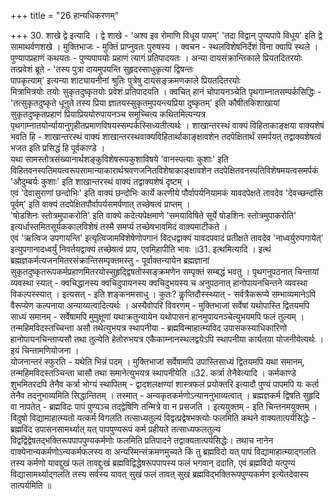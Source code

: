 +++
title = "26 हान्यधिकरणम्"

+++
30. शाखे द्वे इत्यादि । द्वे शाखे - 'अश्व इव रोमाणि विधूय पापम्' 'तदा विद्वान् पुण्यपापे विधूय' इति द्वे सामाथर्वणशखे । मुक्तिभाजः - मुक्तिं प्राप्नुवतः पुरुषस्य । क्वचन - स्थलविशेषनिर्देशं विना क्वापि स्थले । पुण्यापप्रहाणं कथयतः - पुण्यपापयोः प्रहाणं त्यागं प्रतिपादयतः । अन्या दायसंक्रान्तिकाले प्रियतदितरयोः तत्प्रवेशं ब्रूते - 'तस्य पुत्रा दायमुपयन्ति सुहृदस्साधुकृत्यां द्विषन्तः   
पापकृत्याम्' इत्यन्या शाट्यायनीनां श्रुतिः पुत्रेषु दायसङ्क्रमणकाले प्रियतदितरयोः   
मित्रामित्रयोः तयोः सुकृतदुष्कृतयोः प्रवेशं प्रतिपादयति । क्वचित् हानं चोपायनञ्चेति पृथगाम्नातसम्पर्कसिद्धिः - 'तत्सुकृतदुष्कृते धूनुते तस्य प्रिया ज्ञातयस्सुकृतमुपयन्त्यप्रिया दुष्कृतम्' इति कौषीतकिशाखायां सुकृतदुष्कृतप्रहाणं प्रियाप्रिययोरुपायनञ्च समुच्चित्य कथितमित्यन्यत्र पृथगाम्नातयोर्न्यायानुगृहीतप्रमाणविषयस्सम्पर्कस्सिध्यतीत्यर्थः । शाखान्तरस्थं वाक्यं विहिताकाङ्क्षया वाक्यशेषं भवति हि - शाखान्तरस्थं वाक्यं शाखान्तरस्थवाक्यविहितार्थाकाङ्क्षावशेन तदपेक्षितार्थं समर्पयत् तद्वाक्यशेषत्वं भजत इति प्रसिद्धं हि पूर्वकाण्डे ।   
यथा सामस्तोत्रसंख्यानार्थशङ्कुविशेषरूपकुशाविषये 'वानस्पत्याः कुशाः' इति विहितवनस्पतिमयत्वरूपसामान्याकारार्थश्रवणजनितविशेषाकाङ्क्षावशेन तदपेक्षितवनस्पतिविशेषमयत्वसमर्पकं 'औदुम्बर्यः कुशाः' इति शाखान्तरस्थं वाक्यं तद्वाक्यशेषं दृष्टम् ।   
एवं 'देवासुराणां छन्दोभिः' इति वाक्यं छन्दोभिः कार्ये करणीये पौर्वापर्यनियामकं यावदपेक्षते तावदेव 'देवच्छन्दांसि पूर्वम्' इति वाक्यं तदपेक्षितपौर्वापर्यसमर्पणात् तच्छेषत्वं प्राप्तम् ।   
'षोडशिनः स्तोत्रमुपाकरोति' इति वाक्ये कदेत्यपेक्षमाणे 'समयाविषिते सूर्ये षोडशिनः स्तोत्रमुपाकरोति' इत्यर्धास्तमितसूर्यककालविशेषं तस्मै समर्प्य तच्छेषभावमिदं वाक्यमाटीकते ।   
एवं 'ऋत्विज उपगायन्ति' इत्यृत्विजामविशेषेणोपगानं विदधद्वाक्यं यावदपवादं प्रतीक्षते तावदेव 'नाध्वर्युरुपगायेत्' इत्युपगानादध्वर्युं निवर्तयद्वाक्यं तच्छेषत्वं प्राप, एवमिहापीति भावः ॥31. इत्थमित्यादि । इत्थं ब्रह्मज्ञकर्मत्यजनमितरसंक्रान्तिसम्पृक्तमस्तु - पूर्वाक्तन्यायेन ब्रह्मज्ञानां सुकृतदुष्कृतरूपकर्मप्रहाणमितरयोस्सुहृद्द्विषतोस्सङ्क्रमणेन सम्पृक्तं सम्बद्धं भवतु । पृथगनुपठनात् चिन्तायां व्यवस्था स्यात् - क्वचिद्धानस्य क्वचिदुपायनस्य क्वचिदुभयस्य च अनुपठनात् हानोपायनचिन्तने व्यवस्था विकल्पस्स्यात् । इत्यसत् - इति शङ्कनमसाधु । कुतः? कॢप्तिदौस्स्थ्यात् - सर्वत्रैकरूप्ये सम्भाव्यमानेऽपि वैरूप्येण कल्पनाया अन्याय्यत्वादित्यर्थः । अस्यैवोपरि विवरणम् - मुक्तिभाजां सर्वेषां यथोपास्ति द्वितयमपि साध्यं समानम् - सर्वेषामपि मुमुक्षूणां यथाक्रतुन्यायेन यथोपासनं हानमुपायनञ्चेत्युभयमपि फलं तुल्यम् । तन्महिमविदस्तच्चिन्ता असौ तथेत्युभयत्र स्थापनीया - ब्रह्मविन्माहात्म्यविद उपासकस्याधिकारिणो हानोपायनचिन्ताप्यसौ तथा तुल्येति हेतोरुभयत्र एकैकाम्नानस्थलद्वयेऽपि स्थापनीया कार्यतया योजनीयेत्यर्थः । इयं चिन्तामणियोजना ।   
योजनान्तरं स्फुरति - यथेति भिन्नं पदम् । मुक्तिभाजां सर्वेषामपि उपास्तिसाध्यं द्वितयमपि यथा समानम्, तन्महिमविदस्तञ्चिन्ता चासौ तथा समानेत्युभयत्र स्थापनीयेति ॥32. कर्त्रा तेनैवेत्यादि । कर्मकाण्डे शुभमितरदपि तेनैव कर्त्रा भोग्यं स्थापितम् - द्वादशलक्षण्यां शास्त्रफलं प्रयोक्तरि इत्यादौ पुण्यं पापमपि यः कर्ता तेनैव तदनुभाव्यमिति सिद्धान्तितम् । तस्मात् - अन्यकृतकर्मणोऽन्याननुभाव्यत्वात् । ब्रह्मज्ञकर्म द्विषति सुहृदि वा नापतेत् - ब्रह्मविदः पापं पुण्यञ्च तद्द्वेषिणि तन्मित्रे वा न प्रसजति । इत्ययुक्तम् - इति चिन्तनमयुक्तम् । विदुषो विद्यामाहात्म्यतो यत्कर्म विगलति तत्साध्यतुल्यं विद्वत्प्रद्वेषभक्त्योः फलमिति कथने वाक्यतात्पर्यसिद्धेः - ब्रह्मविद उपासनसामर्थ्यात् यत् पापपुण्यरूपं कर्म प्रहीयते तत्साध्यफलतुल्यं विद्वद्विद्वेषतद्भक्तिरूपपापपुण्यकर्मणोः फलमिति प्रतिपादने तद्वाक्यतात्पर्यसिद्धेः। तथाच नानेन वाक्येनान्यकर्मणोऽन्यकर्मफलस्य वा अन्यस्मिन्संक्रमणमुच्यते किं तु ब्रह्मविदो यत् पापं विद्यामाहात्म्याद्गलति तस्य कर्मणो यावद्दुखं फलं तावद्दुःखं ब्रह्मविद्विद्धेषरूपपापस्य फलं भगवान् ददाति, एवं ब्रह्मविदो यत्पुण्यं विद्यासामर्थ्याद्गलति तस्य सर्वस्य यावत् सुखं फलं तावत् सुखं ब्रह्मविद्भक्तिरूपपुण्यकर्मण इत्येतदेवास्य तात्पर्यमिति ॥
